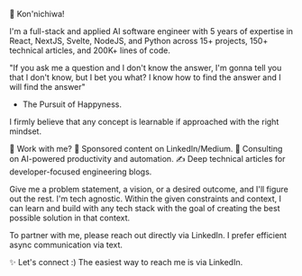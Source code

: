 👋 Kon'nichiwa!

I'm a full-stack and applied AI software engineer with 5 years of expertise in React, NextJS, Svelte, NodeJS, and Python across 15+ projects, 150+ technical articles, and 200K+ lines of code.

"If you ask me a question and I don't know the answer, I'm gonna tell you that I don't know, but I bet you what? I know how to find the answer and I will find the answer"
- The Pursuit of Happyness.

I firmly believe that any concept is learnable if approached with the right mindset.

🚀 Work with me?
🔗 Sponsored content on LinkedIn/Medium.
🤖 Consulting on AI-powered productivity and automation.
✍️ Deep technical articles for developer-focused engineering blogs.

Give me a problem statement, a vision, or a desired outcome, and I'll figure out the rest. I'm tech agnostic. Within the given constraints and context, I can learn and build with any tech stack with the goal of creating the best possible solution in that context.

To partner with me, please reach out directly via LinkedIn. I prefer efficient async communication via text.

✨ Let's connect :)
The easiest way to reach me is via LinkedIn.
